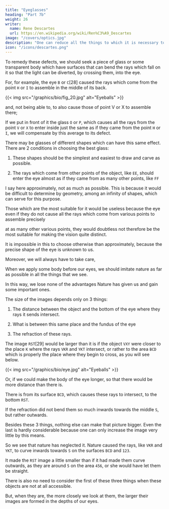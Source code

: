 ```yaml
---
title: "Eyeglasses"
heading: "Part 7b"
weight: 26
writer:
  name: Rene Descartes
  url: https://en.wikipedia.org/wiki/Ren%C3%A9_Descartes
image: "/covers/optics.jpg"
description: "One can reduce all the things to which it is necessary to have regard here to three principal ones"
icon: "/icons/descartes.png"
---
```




To remedy these defects, we should seek a piece of glass or some transparent body which have  surfaces that can bend the rays which fall on it so that the light can be diverted, by crossing them, into the eye.

 <!-- just as if they had come from another point which was nearer or more distant, namely, which was nearer to serve those who are short-sighted, and which was further away both for old people and generally for all those who want to see objects closer than the shape of their eyes allows. -->

For, for example, the eye `B` or `C`[28] caused the rays which come from the point `H` or `I` to 
assemble in the middle of its back.

{{< img src="/graphics/bio/fig_20.jpg" alt="Eyeballs" >}}


and, not being able to, to also cause those of point V or X to assemble there; 

If we put in front of it the glass `O` or `P`, which causes all the rays from the point `V` or `X` to enter inside just the same as if they came from the point `H` or `I`, we will compensate by this average to its defect.

There may be glasses of different shapes which can have this same effect. There are 2 conditions in choosing the best glass:

1. These shapes should be the simplest and easiest to draw and carve as possible.

2. The rays which come from other points of the object, like `EE`, should enter the eye almost as if they came from as many other points, like `FF`

I say here approximately, not as much as possible. This is because it would be difficult to determine by geometry, among an infinity of shapes, which can serve for this purpose.

Those which are the most suitable for it would be useless because the eye even if they do not cause all the rays which come from various points to assemble precisely 

at as many other various points, they would doubtless not therefore be the most suitable for making the vision quite distinct.

It is impossible in this to choose otherwise than approximately, because the precise shape of the eye is unknown to us. 

Moreover, we will always have to take care, 

When we apply some body before our eyes, we should imitate nature as far as possible in all the things that we see.

In this way, we lose none of the advantages Nature has given us and gain some important ones.

The size of the images depends only on 3 things:

1. The distance between the object and the bottom of the eye where they rays it sends intersect.

 <!-- place where the rays which it sends from various of its points towards the ,  -->

2. What is between this same place and the fundus of the eye

3. The refraction of these rays.



The image `RST`[29] would be larger than it is if the object `VXY` were closer to the place `K` where the rays `VKR` and `YKT` intersect, or rather to the area `BCD` which is properly the place where they begin to cross, as you will see below.

{{< img src="/graphics/bio/eye.jpg" alt="Eyeballs" >}}

Or, if we could make the body of the eye longer, so that there would be more distance than there is. 

There is from its surface `BCD`, which causes these rays to intersect, to the bottom `RST`.

If the refraction did not bend them so much inwards towards the middle `S`, but rather outwards.

Besides these 3 things, nothing else can make that picture bigger. Even the last is hardly considerable because one can only increase the image very little by this means.

<!-- , and this with so much difficulty that one can always do it more easily by one. others, so you will know everything now. -->

So we see that nature has neglected it. Nature caused the rays, like `VKR` and `YKT`, to curve inwards towards `S` on the surfaces `BCD` and `123`. 

It made the `RST` image a little smaller than if it had made them curve outwards, as they are around `5` on the area `456`, or she would have let them be straight. 

There is also no need to consider the first of these three things when these objects are not at all accessible.

But, when they are, the more closely we look at them, the larger their images are formed in the depths of our eyes.


